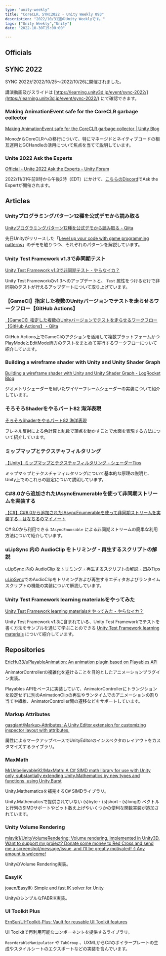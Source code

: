 ```yaml
---
type: "unity-weekly"
title: "CoreCLR、SYNC2022 - Unity Weekly 093"
description: "2022/10/31週のUnity Weeklyです。"
tags: ["Unity Weekly","Unity"]
date: "2022-10-30T15:00:00"

---
```


## Officials

## SYNC 2022

SYNC 2022が2022/10/25〜2022/10/26に開催されました。

講演動画及びスライドは [https://learning.unity3d.jp/event/sync-2022/](https://learning.unity3d.jp/event/sync-2022/) にて確認できます。

### Making AnimationEvent safe for the CoreCLR garbage collector

[Making AnimationEvent safe for the CoreCLR garbage collector | Unity Blog](https://blog.unity.com/technology/making-animationevent-safe-for-the-coreclr-garbage-collector)

MonoからCoreCLRへの移行について、特にマネージドとネイティブコードの相互運用とGCHandleの活用について焦点を当てて説明しています。

### Unite 2022 Ask the Experts

[Official - Unite 2022 Ask the Experts - Unity Forum](https://forum.unity.com/threads/unite-2022-ask-the-experts.1354913/)

2022/11/01午前9時から午後2時（EDT）にかけて、[こちらのDiscord](https://discord.com/invite/unity)でAsk the Expertが開催されます。

## Articles

### Unityプログラミングパターン12種を公式デモから読み取る

[Unityプログラミングパターン12種を公式デモから読み取る - Qiita](https://qiita.com/KyoheiOkawa/items/17bbd352671c8e5f1944)

先日Unityがリリースした「[Level up your code with game programming patterns](https://github.com/Unity-Technologies/game-programming-patterns-demo)」のデモを触りつつ、それぞれのパターンを解説しています。

### Unity Test Framework v1.3で非同期テスト

[Unity Test Framework v1.3で非同期テスト - やらなイカ？](https://www.nowsprinting.com/entry/2022/10/29/055523)

Unity Test Frameworkのv1.3へのアップデートと、 `Test` 属性をつけるだけで非同期のテストが行えるアップデートについて取り上げています。

### 【GameCI】指定した複数のUnityバージョンでテストを走らせるワークフロー【GitHub Actions】

[【GameCI】指定した複数のUnityバージョンでテストを走らせるワークフロー【GitHub Actions】 - Qiita](https://qiita.com/su10/items/24897f3a09b88c83cf2d)

GitHub Actions上でGameCIのアクションを活用して複数プラットフォームかつPlayModeとEditMode両方のテストをまとめて実行するワークフローについて紹介しています。

### Building a wireframe shader with Unity and Unity Shader Graph

[Building a wireframe shader with Unity and Unity Shader Graph - LogRocket Blog](https://blog.logrocket.com/building-wireframe-shader-unity/)

ジオメトリシェーダーを用いたワイヤーフレームシェーダーの実装について紹介しています。

### そろそろShaderをやるパート82 海洋表現

[そろそろShaderをやるパート82 海洋表現](https://zenn.dev/kento_o/articles/f46ad02867cf9d)

フレネル反射による色計算と乱数で頂点を動かすことで水面を表現する方法について紹介しています。

### ミップマップとテクスチャフィルタリング

[【Unity】ミップマップとテクスチャフィルタリング - シェーダーTips](https://ny-program.hatenablog.com/entry/2022/10/30/140911)

ミップマップとテクスチャフィルタリングについて基本的な原理の説明と、Unity上でのこれらの設定について説明しています。

### C#8.0から追加されたIAsyncEnumerableを使って非同期ストリームを実装する

[【C#】C#8.0から追加されたIAsyncEnumerableを使って非同期ストリームを実装する - はなちるのマイノート](https://www.hanachiru-blog.com/entry/2022/10/24/120000)

C# 8.0から利用できる `IAsyncEnumrable` による非同期ストリームの簡単な利用方法について紹介しています。

### uLipSync 内の AudioClip をトリミング・再生するスクリプトの解説

[uLipSync 内の AudioClip をトリミング・再生するスクリプトの解説 - 凹みTips](https://tips.hecomi.com/entry/2022/10/31/021957)

[uLipSync](https://github.com/hecomi/uLipSync)でのAudioClipをトリミングおよび再生するエディタおよびランタイムスクリプトの機能の実装について解説しています。

### Unity Test Framework learning materialsをやってみた

[Unity Test Framework learning materialsをやってみた - やらなイカ？](https://www.nowsprinting.com/entry/2022/10/31/064105)

Unity Test Framework v1.3に含まれている、Unity Test Frameworkでテストを書く方法をサンプルを通じて学ぶことのできる [Unity Test Framework learning materials](https://docs.unity3d.com/Packages/com.unity.test-framework@1.3/manual/course/overview.html) について紹介しています。

## Repositories

[EricHu33/uPlayableAnimation: An animation plugin based on Playables API](https://github.com/EricHu33/uPlayableAnimation)

AnimatorControllerの複雑化を避けることを目的としたアニメーションプラグイン実装。



Playables APIをベースに実装していて、AnimatorControllerにトランジションを設定せずに別のAnimationClipの再生やランタイムでのアニメーションの割り当てや繊維、AnimatorController間の遷移などをサポートしています。

### Markup Attributes

[gasgiant/Markup-Attributes: A Unity Editor extension for customizing inspector layout with attributes.](https://github.com/gasgiant/Markup-Attributes)

属性によるマークアップベースでUnityEditorのインスペクタのレイアウトをカスタマイズするライブラリ。

### MaxMath

[MrUnbelievable92/MaxMath: A C# SIMD math library for use with Unity only, substantially extending Unity.Mathematics by new types and functions, using Unity.Burst](https://github.com/MrUnbelievable92/MaxMath)

Unity.Mathematicsを補完するC# SIMDライブラリ。



Unity.Mathematicsで提供されていない (s)byte・(s)short・(s)longの ベクトルと行列のSIMDサポートやビット数え上げやいくつかの便利な関数実装が追加されています。

### Unity Volume Rendering

[mlavik1/UnityVolumeRendering: Volume rendering, implemented in Unity3D. Want to support my project? Donate some money to Red Cross and send me a screenshot/message/issue, and I'll be greatly motivated! :) Any amount is welcome!](https://github.com/mlavik1/UnityVolumeRendering)

UnityのVolume Rendering実装。

### EasyIK

[joaen/EasyIK: Simple and fast IK solver for Unity](https://github.com/joaen/EasyIK?utm_source=pocket_mylist)

UnityのシンプルなFABRIK実装。

### UI Toolkit Plus

[ErnSur/UI-Toolkit-Plus: Vault for reusable UI Toolkit features](https://github.com/ErnSur/UI-Toolkit-Plus)

UI Toolkitで再利用可能なコンポーネントを提供するライブラリ。



`ReorderableManipulator` や `TabGroup` 、UXMLからC#のボイラープレートの生成やスタイルシートのエクスポートなどの実装を含んでいます。



